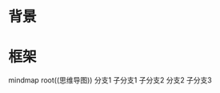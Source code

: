 # ![]()

# 背景


# 框架

<div class="mermaid">
mindmap
  root((思维导图))
    分支1
      子分支1
      子分支2
    分支2
      子分支3
</div>